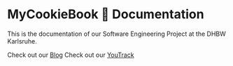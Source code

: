 # MyCookieBook 🍪  Documentation
This is the documentation of our Software Engineering Project at the DHBW Karlsruhe.

Check out our <a href="https://mycookiebook.wordpress.com/">Blog</a>
Check out our <a href="https://dhbw-karlsruhe.myjetbrains.com/youtrack/dashboard?id=daa9d0a7-920f-4823-8c67-75f6c7c3bf62"> YouTrack</a>
</ul>
